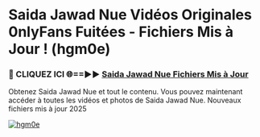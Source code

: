 # Saida Jawad Nue Vidéos Originales 0nlyFans Fuitées - Fichiers Mis à Jour ! (hgm0e)

<h3>🔴 CLIQUEZ ICI 🌐==►► <a href="https://tinyurl.com/2pmr4ezf" rel="nofollow">Saida Jawad Nue Fichiers Mis à Jour</a></h3>

Obtenez Saida Jawad Nue et tout le contenu. Vous pouvez maintenant accéder à toutes les vidéos et photos de Saida Jawad Nue. Nouveaux fichiers mis à jour 2025

[![hgm0e](https://i.imgur.com/6SNvagu.gif)](https://tinyurl.com/2pmr4ezf)
